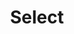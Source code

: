 ---
layout: pattern.njk
tags: 
    - legacy_de
    - legacy_components_de
    - page
key: select-legacy_de
title: Select
parent: components-legacy_de
image: legacy/overview/select.webp
keywords: 
order: 230
---